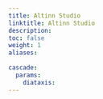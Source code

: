```yaml
---
title: Altinn Studio
linktitle: Altinn Studio
description: 
toc: false
weight: 1
aliases:
  
cascade:
  params:
    diataxis: 
---
```

